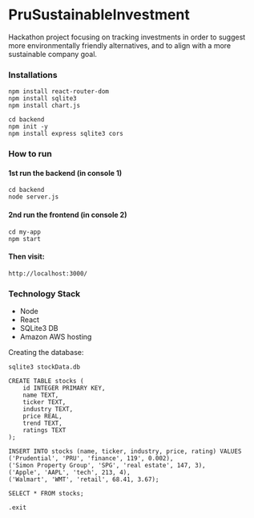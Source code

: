 # PruSustainableInvestment
Hackathon project focusing on tracking investments in order to suggest more environmentally friendly alternatives, and to align with a more sustainable company goal.

### Installations
```
npm install react-router-dom
npm install sqlite3
npm install chart.js

cd backend
npm init -y
npm install express sqlite3 cors
```

### How to run

#### 1st run the backend (in console 1)
```
cd backend
node server.js
```

#### 2nd run the frontend (in console 2)
```
cd my-app
npm start
```

#### Then visit:
```http://localhost:3000/```


### Technology Stack
* Node
* React
* SQLite3 DB
* Amazon AWS hosting

Creating the database:
```
sqlite3 stockData.db

CREATE TABLE stocks (
    id INTEGER PRIMARY KEY,
    name TEXT,
    ticker TEXT,
    industry TEXT,
    price REAL,
    trend TEXT,
    ratings TEXT
);

INSERT INTO stocks (name, ticker, industry, price, rating) VALUES 
('Prudential', 'PRU', 'finance', 119', 0.002),
('Simon Property Group', 'SPG', 'real estate', 147, 3),
('Apple', 'AAPL', 'tech', 213, 4),
('Walmart', 'WMT', 'retail', 68.41, 3.67);

SELECT * FROM stocks;

.exit

```
